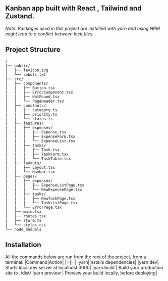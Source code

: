 ## Kanban app built with React , Tailwind and Zustand.

_Note: Packages used in this project are installed with yarn and using NPM might lead to a conflict between lock files._

## Project Structure
```
/
├── public/
│   ├── favicon.svg
│   └── robots.txt
├── src/
│   ├── components/
|   |   ├── Button.tsx
|   |   ├── ErrorComponent.tsx
|   |   ├── NotFound.tsx
│   │   └── PageHeader.tsx
│   ├── constants/
|   |   ├── category.ts
|   |   ├── priority.ts
│   |   └── status.ts
|   ├── features/
|   |   ├── expenses/
|   |   |   ├── Expense.tsx
|   |   |   ├── ExpenseForm.tsx
│   |   |   └── ExpenseList.tsx
|   |   ├── tasks/
|   |   |   ├── Task.tsx
|   |   |   ├── TaskForm.tsx
│   |   |   └── TaskTable.tsx
|   ├── layouts/
|   |   ├── Layout.tsx
│   |   └── Navbar.tsx
|   ├── pages/
|   |   ├── expenses/
|   |   |   ├── ExpenseListPage.tsx
│   |   |   └── NewExpensePage.tsx
|   |   ├── tasks/
|   |   |   ├── NewTaskPage.tsx
│   |   |   └── TaskListPage.tsx
│   |   └── ErrorPage.tsx
|   ├── main.tsx
|   ├── routes.tsx
|   ├── store.ts
│   └── styles.css
└── node_moduels
```
## Installation
All the commands below are run from the root of the project, from a terminal:
|Command|Action|
|:-|:-|
|yarn|Installs dependencies|
|yarn dev| Starts local dev server at localhost:3000| 
|yarn build | Build your production site to ./dist/
|yarn preview | Preview your build locally, before deploying|
